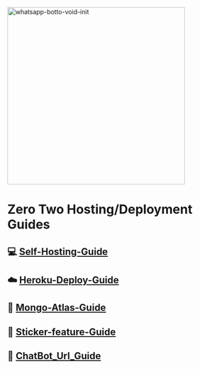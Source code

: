 <img src="https://wallpapercave.com/wp/wp6529065.jpg" alt="whatsapp-botto-void-init" border="0" width="400px"></a>
# Zero Two Hosting/Deployment Guides

## 💻 [Self-Hosting-Guide](https://github.com/ShinNouzen/Chitoge-Guides/blob/main/Self-hosting-guide.md)
## ☁️ [Heroku-Deploy-Guide](https://github.com/FantoX001/Zero-Two-Guides/blob/main/Heroku-Deploy-Guide.md) 
## 💚 [Mongo-Atlas-Guide](https://github.com/ShinNouzen/Chitoge-Guides/blob/main/Mongo-Atlas-guide.md)
## 💫 [Sticker-feature-Guide](https://github.com/ShinNouzen/Chitoge-Guides/blob/main/Sticker-feature-Guide.md)
## 🔰 [ChatBot_Url_Guide](https://github.com/FantoX001/Zero-Two-Guides/blob/main/Chat_Bot_Url.md)


